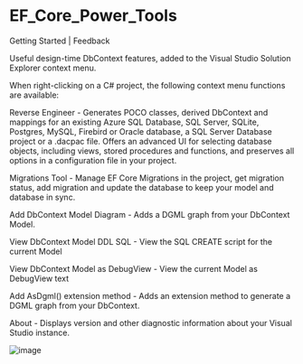# EF_Core_Power_Tools

Getting Started | Feedback

Useful design-time DbContext features, added to the Visual Studio Solution Explorer context menu.

When right-clicking on a C# project, the following context menu functions are available:

Reverse Engineer - Generates POCO classes, derived DbContext and mappings for an existing Azure SQL Database, SQL Server, SQLite, Postgres, MySQL, Firebird or Oracle database, a SQL Server Database project or a .dacpac file. Offers an advanced UI for selecting database objects, including views, stored procedures and functions, and preserves all options in a configuration file in your project.

Migrations Tool - Manage EF Core Migrations in the project, get migration status, add migration and update the database to keep your model and database in sync.

Add DbContext Model Diagram - Adds a DGML graph from your DbContext Model.

View DbContext Model DDL SQL - View the SQL CREATE script for the current Model

View DbContext Model as DebugView - View the current Model as DebugView text

Add AsDgml() extension method - Adds an extension method to generate a DGML graph from your DbContext.

About - Displays version and other diagnostic information about your Visual Studio instance.

![image](https://user-images.githubusercontent.com/60310813/199805910-0255eab0-ee0a-456e-84e8-d5a6703898e0.png)
